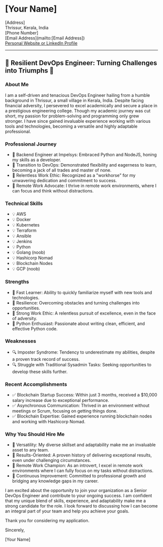 # [Your Name]
[Address]  
Thrissur, Kerala, India  
[Phone Number]  
[Email Address](mailto:[Email Address])  
[Personal Website or LinkedIn Profile](https://yourwebsiteorlinkedin.com)

---

## 🚀 Resilient DevOps Engineer: Turning Challenges into Triumphs 🚀

### About Me
I am a self-driven and tenacious DevOps Engineer hailing from a humble background in Thrissur, a small village in Kerala, India. Despite facing financial adversity, I persevered to excel academically and secure a place in a prestigious engineering college. Though my academic journey was cut short, my passion for problem-solving and programming only grew stronger. I have since gained invaluable experience working with various tools and technologies, becoming a versatile and highly adaptable professional.

### Professional Journey
- 🌟 Backend Engineer at Impelsys: Embraced Python and NodeJS, honing my skills as a developer.
- 🌟 Transition to DevOps: Demonstrated flexibility and eagerness to learn, becoming a jack of all trades and master of none.
- 🌟 Relentless Work Ethic: Recognized as a "workhorse" for my unwavering dedication and commitment to success.
- 🌟 Remote Work Advocate: I thrive in remote work environments, where I can focus and think without distractions.

### Technical Skills
- 💡 AWS
- 💡 Docker
- 💡 Kubernetes
- 💡 Terraform
- 💡 Ansible
- 💡 Jenkins
- 💡 Python
- 💡 Golang (noob)
- 💡 Hashicorp Nomad
- 💡 Blockchain Nodes
- 💡 GCP (noob)

### Strengths
- 💪 Fast Learner: Ability to quickly familiarize myself with new tools and technologies.
- 💪 Resilience: Overcoming obstacles and turning challenges into opportunities.
- 💪 Strong Work Ethic: A relentless pursuit of excellence, even in the face of adversity.
- 💪 Python Enthusiast: Passionate about writing clean, efficient, and effective Python code.

### Weaknesses
- 🔍 Imposter Syndrome: Tendency to underestimate my abilities, despite a proven track record of success.
- 🔍 Struggle with Traditional Sysadmin Tasks: Seeking opportunities to develop these skills further.

### Recent Accomplishments
- ✅ Blockchain Startup Success: Within just 3 months, received a $10,000 salary increase due to exceptional performance.
- ✅ Asynchronous Communication: Thrived in an environment without meetings or Scrum, focusing on getting things done.
- ✅ Blockchain Expertise: Gained experience running blockchain nodes and working with Hashicorp Nomad.

### Why You Should Hire Me
- 🎯 Versatility: My diverse skillset and adaptability make me an invaluable asset to any team.
- 🎯 Results-Oriented: A proven history of delivering exceptional results, even under challenging circumstances.
- 🎯 Remote Work Champion: As an introvert, I excel in remote work environments where I can fully focus on my tasks without distractions.
- 🎯 Continuous Improvement: Committed to professional growth and bridging any knowledge gaps in my career.

I am excited about the opportunity to join your organization as a Senior DevOps Engineer and contribute to your ongoing success. I am confident that my unique blend of skills, experience, and adaptability make me a strong candidate for the role. I look forward to discussing how I can become an integral part of your team and help you achieve your goals.

Thank you for considering my application.

Sincerely,

[Your Name]

